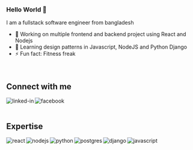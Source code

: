 ### Hello World 👋
I am a fullstack software engineer from bangladesh
- 🔭 Working on multiple frontend and backend project using React and Nodejs
- 🌱 Learning design patterns in Javascript, NodeJS and Python Django
- ⚡ Fun fact: Fitness freak

<br>

## Connect with me

[<img align="left" alt="linked-in" src="https://img.shields.io/badge/linkedin-%230077B5.svg?&style=for-the-badge&logo=linkedin&logoColor=white" />](https://www.linkedin.com/in/abdiel-vega-36b9481bb/)

[<img align="left" alt="facebook" src="https://img.shields.io/badge/facebook-%231877F2.svg?&style=for-the-badge&logo=facebook&logoColor=white" />](https://www.facebook.com/abdiel.vega.9)

<br>
<br>

## Expertise
<img align="left" alt="react" src="https://img.shields.io/badge/react%20-%2320232a.svg?&style=for-the-badge&logo=react&logoColor=%2361DAFB" />

<img align="left" alt="nodejs" src="https://img.shields.io/badge/node.js%20-%2343853D.svg?&style=for-the-badge&logo=node.js&logoColor=white" />

<img align="left" alt="python" src="https://img.shields.io/badge/Python-%23232F3E?logo=python&logoColor=white&style=for-the-badge" />

<img align="left" alt="postgres" src="https://img.shields.io/badge/postgres-%23316192.svg?&style=for-the-badge&logo=postgresql&logoColor=white" />

<img align="left" alt="django" src="https://img.shields.io/badge/Django-092e20?logo=django&logoColor=white&style=for-the-badge" />

<img align="left" alt="javascript" src="https://img.shields.io/badge/Javascript-9107c8?logo=javascript&logoColor=white&style=for-the-badge" />

<br>
<br>
